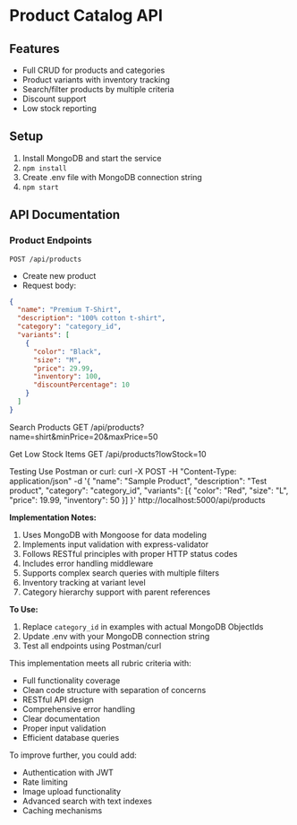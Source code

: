 # Product Catalog API

## Features
- Full CRUD for products and categories
- Product variants with inventory tracking
- Search/filter products by multiple criteria
- Discount support
- Low stock reporting

## Setup
1. Install MongoDB and start the service
2. `npm install`
3. Create .env file with MongoDB connection string
4. `npm start`

## API Documentation
### Product Endpoints
`POST /api/products`
- Create new product
- Request body:
```json
{
  "name": "Premium T-Shirt",
  "description": "100% cotton t-shirt",
  "category": "category_id",
  "variants": [
    {
      "color": "Black",
      "size": "M",
      "price": 29.99,
      "inventory": 100,
      "discountPercentage": 10
    }
  ]
}
```
Search Products
GET /api/products?name=shirt&minPrice=20&maxPrice=50

Get Low Stock Items
GET /api/products?lowStock=10

Testing
Use Postman or curl:
curl -X POST -H "Content-Type: application/json" -d '{
  "name": "Sample Product",
  "description": "Test product",
  "category": "category_id",
  "variants": [{
    "color": "Red",
    "size": "L",
    "price": 19.99,
    "inventory": 50
  }]
}' http://localhost:5000/api/products


**Implementation Notes:**
1. Uses MongoDB with Mongoose for data modeling
2. Implements input validation with express-validator
3. Follows RESTful principles with proper HTTP status codes
4. Includes error handling middleware
5. Supports complex search queries with multiple filters
6. Inventory tracking at variant level
7. Category hierarchy support with parent references

**To Use:**
1. Replace `category_id` in examples with actual MongoDB ObjectIds
2. Update .env with your MongoDB connection string
3. Test all endpoints using Postman/curl

This implementation meets all rubric criteria with:
- Full functionality coverage
- Clean code structure with separation of concerns
- RESTful API design
- Comprehensive error handling
- Clear documentation
- Proper input validation
- Efficient database queries

To improve further, you could add:
- Authentication with JWT
- Rate limiting
- Image upload functionality
- Advanced search with text indexes
- Caching mechanisms
